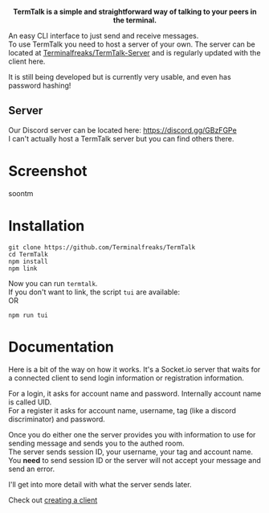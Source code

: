 <strong><p align="center">TermTalk is a simple and straightforward way of talking to your peers in the terminal.</p></strong>
An easy CLI interface to just send and receive messages.  
To use TermTalk you need to host a server of your own. The server can be located at [Terminalfreaks/TermTalk-Server](https://github.com/Terminalfreaks/TermTalk-Server) and is regularly updated with the client here.  

It is still being developed but is currently very usable, and even has password hashing!

## Server
Our Discord server can be located here: https://discord.gg/GBzFGPe  
I can't actually host a TermTalk server but you can find others there.

# Screenshot
soontm

# Installation
```
git clone https://github.com/Terminalfreaks/TermTalk
cd TermTalk
npm install
npm link
```  
Now you can run `termtalk`.  
If you don't want to link, the script `tui` are available:  
OR
```
npm run tui
```  

# Documentation
Here is a bit of the way on how it works. It's a Socket.io server that waits for a connected client to send login information or registration information.  

For a login, it asks for account name and password. Internally account name is called UID.  
For a register it asks for account name, username, tag (like a discord discriminator) and password.  

Once you do either one the server provides you with information to use for sending message and sends you to the authed room.  
The server sends session ID, your username, your tag and account name. You **need** to send session ID or the server will not accept your message and send an error.  

I'll get into more detail with what the server sends later.

Check out [creating a client](creating_a_client.md)
